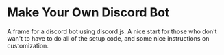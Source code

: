 #                                            Make Your Own Discord Bot
A frame for a discord bot using discord.js. A nice start for those who don't wan't to have to do all of the setup code, and some nice instructions on customization.
